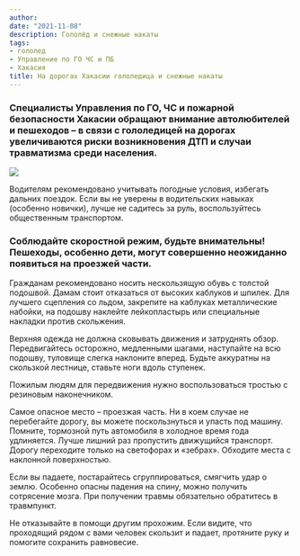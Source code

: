 ```yaml
---
author: 
date: "2021-11-08"
description: Гололёд и снежные накаты
tags:
- гололед
- Управление по ГО ЧС и ПБ
- Хакасия
title: На дорогах Хакасии гололедица и снежные накаты
---
```


### Специалисты Управления по ГО, ЧС и пожарной безопасности Хакасии обращают внимание автолюбителей и пешеходов – в связи с гололедицей на дорогах увеличиваются риски возникновения ДТП и случаи травматизма среди населения.
<!--more-->
![](/post/новость2_files/photo_002910.jpg)

Водителям рекомендовано учитывать погодные условия, избегать дальних поездок. Если вы не уверены в водительских навыках (особенно новички), лучше не садитесь за руль, воспользуйтесь общественным транспортом.

### Соблюдайте скоростной режим, будьте внимательны! Пешеходы, особенно дети, могут совершенно неожиданно появиться на проезжей части.

Гражданам рекомендовано носить нескользящую обувь с толстой подошвой. Дамам стоит отказаться от высоких каблуков и шпилек. Для лучшего сцепления со льдом, закрепите на каблуках металлические набойки, на подошву наклейте лейкопластырь или специальные накладки против скольжения.

Верхняя одежда не должна сковывать движения и затруднять обзор. Передвигайтесь осторожно, медленными шагами, наступайте на всю подошву, туловище слегка наклоните вперед.  Будьте аккуратны на скользкой лестнице, ставьте ноги вдоль ступенек.

Пожилым людям для передвижения нужно воспользоваться тростью с резиновым наконечником.

Самое опасное место – проезжая часть. Ни в коем случае не перебегайте дорогу, вы можете поскользнуться и упасть под машину. Помните, тормозной путь автомобиля в холодное время года удлиняется. Лучше лишний раз пропустить движущийся транспорт. Дорогу переходите только на светофорах и «зебрах». Обходите места с наклонной поверхностью.

Если вы падаете, постарайтесь сгруппироваться, смягчить удар о землю. Особенно опасны падения на спину, можно получить сотрясение мозга. При получении травмы обязательно обратитесь в травмпункт.

Не отказывайте в помощи другим прохожим. Если видите, что проходящий рядом с вами человек скользит и падает, протяните руку и помогите сохранить равновесие.

